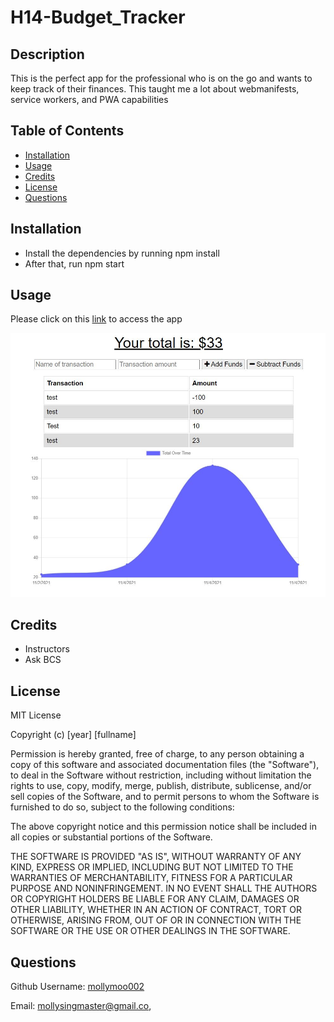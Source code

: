 # H14-Budget_Tracker
## Description
This is the perfect app for the professional who is on the go and wants to keep track of their finances. This taught me a lot about webmanifests, service workers, and PWA capabilities
## Table of Contents
- [Installation](#installation)
- [Usage](#usage)
- [Credits](#credits)
- [License](#license)
- [Questions](#questions)
## Installation
- Install the dependencies by running npm install
- After that, run npm start
## Usage
Please click on this [link](https://afternoon-forest-10085.herokuapp.com/) to access the app

   ![Screenshot](public/assets/images/Capture.JPG)

## Credits
- Instructors
- Ask BCS
## License
MIT License

Copyright (c) [year] [fullname]

Permission is hereby granted, free of charge, to any person obtaining a copy
of this software and associated documentation files (the "Software"), to deal
in the Software without restriction, including without limitation the rights
to use, copy, modify, merge, publish, distribute, sublicense, and/or sell
copies of the Software, and to permit persons to whom the Software is
furnished to do so, subject to the following conditions:

The above copyright notice and this permission notice shall be included in all
copies or substantial portions of the Software.

THE SOFTWARE IS PROVIDED "AS IS", WITHOUT WARRANTY OF ANY KIND, EXPRESS OR
IMPLIED, INCLUDING BUT NOT LIMITED TO THE WARRANTIES OF MERCHANTABILITY,
FITNESS FOR A PARTICULAR PURPOSE AND NONINFRINGEMENT. IN NO EVENT SHALL THE
AUTHORS OR COPYRIGHT HOLDERS BE LIABLE FOR ANY CLAIM, DAMAGES OR OTHER
LIABILITY, WHETHER IN AN ACTION OF CONTRACT, TORT OR OTHERWISE, ARISING FROM,
OUT OF OR IN CONNECTION WITH THE SOFTWARE OR THE USE OR OTHER DEALINGS IN THE
SOFTWARE.
## Questions
Github Username: [mollymoo002](https://github.com/mollymoo002/H14-Budget_Tracker)

Email: mollysingmaster@gmail.co,